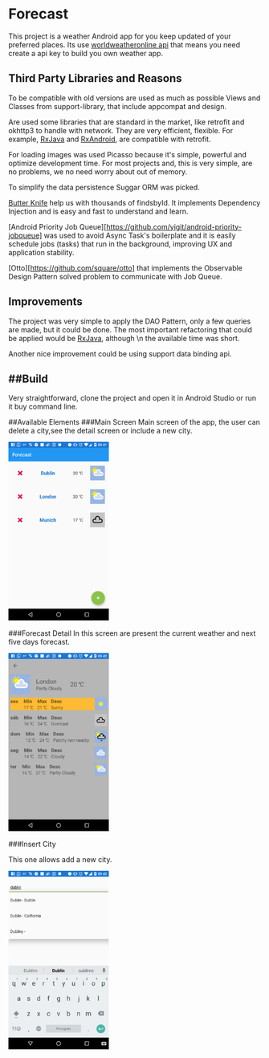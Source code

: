 # Forecast

This project is a weather Android app for you keep updated of your preferred places. Its use [worldweatheronline api][1] that 
means you need create a api key to build you own weather app.

Third Party Libraries and Reasons
---------------------------------

To be compatible with old versions are used as much as possible Views and Classes from support-library, that include appcompat and design. 

Are used some libraries that are standard in the market, like retrofit and okhttp3 to handle with network. They are very efficient, flexible. 
For example, [RxJava](https://github.com/ReactiveX/RxJava) and [RxAndroid](https://github.com/ReactiveX/RxAndroid), are compatible with retrofit.
 
For loading images was used Picasso because it's simple, powerful and optimize development time. For most projects and, this is very simple, are no problems, we no need worry about out of memory.

To simplify the data persistence Suggar ORM was picked.

[Butter Knife](https://github.com/JakeWharton/butterknife) help us with thousands of findsbyId. It implements Dependency Injection and is easy and fast to understand and learn.

[Android Priority Job Queue][https://github.com/yigit/android-priority-jobqueue] was used to avoid Async Task's boilerplate and it is easily schedule jobs (tasks) that run in the background, improving UX and application stability.

[Otto][https://github.com/square/otto] that implements the Observable Design Pattern solved problem to communicate with Job Queue.


Improvements
------------

The project was very simple to apply the DAO Pattern, only a few queries are made, but it could be done. The most important refactoring that could be applied would be [RxJava](https://github.com/ReactiveX/RxJava), although \n
the available time was short.

Another nice improvement could be using support data binding api.

##Build
------------------

Very straightforward, clone the project and open it in Android Studio or run it buy command line.

##Available Elements
###Main Screen
Main screen of the app, the user can delete a city,see the detail screen or include a new city.

<img src="/screenshots/main_screen.png" width="200">

###Forecast Detail
In this screen are present the current weather and next five days forecast.

<img src="/screenshots/forecast_detail.png" width="200">

###Insert City

This one allows add a new city.

<img src="/screenshots/search.png" width="200">

[1]: http://api.worldweatheronline.com